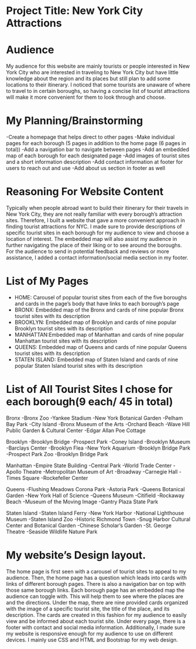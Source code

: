 # Project Title: New York City Attractions

# Audience

My audience for this website are mainly tourists or people interested in New York City who are interested in traveling to New York City but have little knowledge about the region and its places but still plan to add some locations to their itinerary. I noticed that some tourists are unaware of where to travel to in certain boroughs, so having a concise list of tourist attractions will make it more convenient for them to look through and choose. 


# My Planning/Brainstorming

-Create a homepage that helps direct to other pages
-Make individual pages for each borough (5 pages in addition to the home page (6 pages in total))
-Add a navigation bar to navigate between pages
-Add an embedded map of each borough for each designated page
-Add images of tourist sites and a short information description
-Add contact information at footer for users to reach out and use
-Add about us section in footer as well


# Reasoning For Website Content

Typically when people abroad want to build their itinerary for their travels in New York City, they are not really familiar with every borough’s attraction sites. Therefore, I built a website that gave a more convenient approach in finding tourist attractions for NYC. I made sure to provide descriptions of specific tourist sites in each borough for my audience to view and choose a location of interest. The embedded map will also assist my audience in further navigating the place of their liking or to see around the boroughs. For the audience to send in potential feedback and reviews or more assistance, I added a contact information/social media section in my footer.

 

# List of My Pages

- HOME: Carousel of popular tourist sites from each of the five boroughs and cards in the page’s body that have links to each borough’s page 
- BRONX: Embedded map of the Bronx and cards of nine popular Bronx tourist sites with its description 
- BROOKLYN: Embedded map of Brooklyn and cards of nine popular Brooklyn tourist sites with its description
- MANHATTAN:Embedded map of Manhattan and cards of nine popular Manhattan tourist sites with its description
- QUEENS: Embedded map of Queens and cards of nine popular Queens tourist sites with its description
- STATEN ISLAND: Embedded map of Staten Island and cards of nine popular Staten Island tourist sites with its description


# List of All Tourist Sites I chose for each borough(9 each/ 45 in total)

Bronx
-Bronx Zoo
-Yankee Stadium
-New York Botanical Garden
-Pelham Bay Park
-City Island
-Bronx Museum of the Arts
-Orchard Beach
-Wave Hill Public Garden & Cultural Center
-Edgar Allan Poe Cottage

Brooklyn
-Brooklyn Bridge
-Prospect Park
-Coney Island
-Brooklyn Museum
-Barclays Center
-Brooklyn Flea
-New York Aquarium
-Brooklyn Bridge Park
-Prospect Park Zoo
-Brooklyn Bridge Park

Manhattan
-Empire State Building
-Central Park
-World Trade Center
-Apollo Theatre
-Metropolitan Museum of Art
-Broadway
-Carnegie Hall
-Times Square
-Rockefeller Center

Queens
-Flushing Meadows Corona Park
-Astoria Park
-Queens Botanical Garden
-New York Hall of Science
-Queens Museum
-Citifield
-Rockaway Beach
-Museum of the Moving Image
-Gantry Plaza State Park


Staten Island
-Staten Island Ferry
-New York Harbor
-National Lighthouse Museum
-Staten Island Zoo
-Historic Richmond Town
-Snug Harbor Cultural Center and Botanical Garden
-Chinese Scholar’s Garden
-St. George Theatre
-Seaside Wildlife Nature Park


# My website’s Design layout.

The home page is first seen with a carousel of tourist sites to appeal to my audience. Then, the home page has a question which leads into cards with links of different borough pages. There is also a navigation bar on top with those same borough links. Each borough page has an embedded map the audience can toggle with. This will help them to see where the places are and the directions. Under the map, there are nine provided cards organized with the image of a specific tourist site, the title of the place, and its description. The cards are created in this fashion for my audience to easily view and be informed about each tourist site. Under every page, there is a footer with contact and social media information. Additionally, I made sure my website is responsive enough for my audience to use on different devices. I mainly use CSS and HTML and Bootstrap for my web design.
